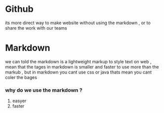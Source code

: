 # Github

its more direct way to make website without using the markdown , or to share the work with our teams 

# Markdown 

we can told the markdown is a lightweight markup to style text on web ,
mean that the tages in markdown is smaller and faster to use more than the markub ,
but in markdown you cant use css or java thats mean you cant coler the bages  


### why do we use the markdown ? 
1. easyer
2. faster 
